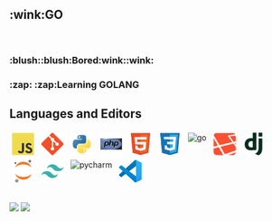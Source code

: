<!-- ### Hi there 👋 -->
 <h2>:wink:GO</h2><br>
 <h3>:blush::blush:Bored:wink::wink:</h3>
 <h3>:zap: :zap:Learning GOLANG</h3>
 
 <h2> Languages and Editors </h2>
<p>
<img src="https://github.com/devicons/devicon/blob/master/icons/javascript/javascript-original.svg" alt="Javascript" height="40" style="vertical-align:top; margin:4px" >
<img src="https://github.com/devicons/devicon/blob/master/icons/git/git-original.svg" alt="git" height="40" style="vertical-align:top; margin:4px">	
<img src="https://github.com/devicons/devicon/blob/master/icons/python/python-original.svg" alt="python" height="40" style="vertical-align:top; margin:4px">	
<img src="https://github.com/devicons/devicon/blob/master/icons/php/php-original.svg" alt="php" height="40" style="vertical-align:top; margin:4px">	
<img src="https://github.com/devicons/devicon/blob/master/icons/html5/html5-original.svg" alt="html" height="40" style="vertical-align:top; margin:4px">
<img src="https://github.com/devicons/devicon/blob/master/icons/css3/css3-original.svg" alt="css" height="40" style="vertical-align:top; margin:4px">
<img src="https://download.logo.wine/logo/Go_(programming_language)/Go_(programming_language)-Logo.wine.png" alt="go" height="40" style="vertical-align:top; margin:4px">
<img src="https://github.com/devicons/devicon/blob/master/icons/laravel/laravel-plain.svg" alt="laravel" height="40" style="vertical-align:top; margin:4px" >
<img src="https://github.com/devicons/devicon/blob/master/icons/django/django-plain.svg" alt="django" height="40" style="vertical-align:top; margin:4px" >
<img src="https://github.com/devicons/devicon/blob/master/icons/jupyter/jupyter-original.svg" alt="jupyter" height="40" style="vertical-align:top; margin:4px" >
 <img src="https://github.com/devicons/devicon/blob/master/icons/tailwindcss/tailwindcss-plain.svg" alt="django" height="40" style="vertical-align:top; margin:4px" >
<img src="https://resources.jetbrains.com/storage/products/pycharm/img/meta/pycharm_logo_300x300.png" alt="pycharm" height="40" style="vertical-align:top; margin:4px" >
<img src="https://raw.githubusercontent.com/github/explore/80688e429a7d4ef2fca1e82350fe8e3517d3494d/topics/visual-studio-code/visual-studio-code.png" alt="vscode" height="40" style="vertical-align:top; margin:4px" >
</p> <br>
<img src=https://github-readme-stats.vercel.app/api?username=DeeAnnEye&show_icons=true&theme=blue-green>
<img src=https://github-readme-stats.vercel.app/api/top-langs/?username=DeeAnnEye&layout=compact&theme=blue-green>

